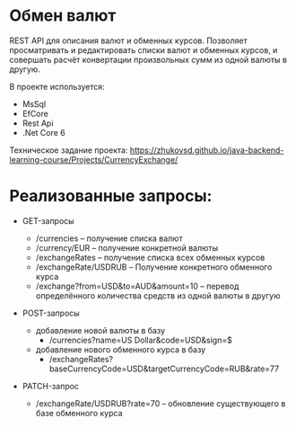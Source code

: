 # Обмен валют
REST API для описания валют и обменных курсов. Позволяет просматривать и редактировать списки валют и обменных курсов, и совершать расчёт конвертации произвольных сумм из одной валюты в другую.

В проекте используется:
- MsSql
- EfCore
- Rest Api
- .Net Core 6

Техническое задание проекта: https://zhukovsd.github.io/java-backend-learning-course/Projects/CurrencyExchange/

# Реализованные запросы:

- GET-запросы
  - /currencies – получение списка валют
  - /currency/EUR – получение конкретной валюты
  - /exchangeRates – получение списка всех обменных курсов
  - /exchangeRate/USDRUB – Получение конкретного обменного курса
  - /exchange?from=USD&to=AUD&amount=10 – перевод определённого количества средств из одной валюты в другую

- POST-запросы
  - добавление новой валюты в базу
    - /currencies?name=US Dollar&code=USD&sign=$
  - добавление нового обменного курса в базу
    - /exchangeRates?baseCurrencyCode=USD&targetCurrencyCode=RUB&rate=77

- PATCH-запрос
  - /exchangeRate/USDRUB?rate=70 – обновление существующего в базе обменного курса
